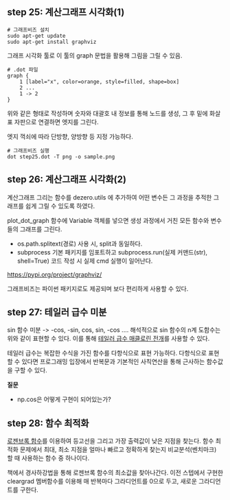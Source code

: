 ## step 25: 계산그래프 시각화(1)
```
# 그래프비즈 설치
sudo apt-get update
sudo apt-get install graphviz
```
그래프 시각화 툴로 이 툴의 graph 문법을 활용해 그림을 그릴 수 있음.

```
# .dot 파일
graph {
    1 [label="x", color=orange, style=filled, shape=box]
    2 ...
    1 -> 2
}
```
위와 같은 형태로 작성하며 숫자와 대괄호 내 정보를 통해 노드를 생성, 그 후 밑에 화살표 자판으로 연결하면 엣지를 그린다.

엣지 꺽쇠에 따라 단방향, 양방향 등 지정 가능하다.

```
# 그래프비즈 실행
dot step25.dot -T png -o sample.png 
```

## step 26: 계산그래프 시각화(2)

계산그래프 그리는 함수를 dezero.utils 에 추가하여 어떤 변수든 그 과정을 추적한 그래프를 쉽게 그릴 수 있도록 하였다.

plot_dot_graph 함수에 Variable 객체를 넣으면 생성 과정에서 거친 모든 함수와 변수들의 그래프를 그린다.

- os.path.splitext(경로) 사용 시, split과 동일하다.
- subprocess 기본 패키지를 임포트하고 subprocess.run(실제 커맨드(str), shell=True) 코드 작성 시 실제 cmd 실행이 일어난다.

https://pypi.org/project/graphviz/

그래프비즈는 파이썬 패키지로도 제공되며 보다 편리하게 사용할 수 있다.

## step 27: 테일러 급수 미분
sin 함수 미분 -> -cos, -sin, cos, sin, -cos ....
해석적으로 sin 함수의 n계 도함수는 위와 같이 표현할 수 있다. 이를 통해 [테일러 급수 매클로린 전개](https://ko.wikipedia.org/wiki/%ED%85%8C%EC%9D%BC%EB%9F%AC_%EA%B8%89%EC%88%98)를 사용할 수 있다. 

테일러 급수는 복잡한 수식을 가진 함수를 다항식으로 표현 가능하다. 다항식으로 표현할 수 있다면 프로그래밍 입장에서 반복문과 기본적인 사칙연산을 통해 근사하는 함수값을 구할 수 있다.

**질문**
- np.cos은 어떻게 구현이 되어있는가?

## step 28: 함수 최적화
[로젠브록 함수](https://ko.wikipedia.org/wiki/%EB%A1%9C%EC%A0%A0%EB%B8%8C%EB%A1%9D_%ED%95%A8%EC%88%98)를 이용하여 등고선을 그리고 가장 출력값이 낮은 지점을 찾는다. 
함수 최적화 문제에서 최대, 최소 지점을 얼마나 빠르고 정확하게 찾는지 비교분석(벤치마크) 할 때 사용하는 함수 중 하나이다.

책에서 경사하강법을 통해 로젠브록 함수의 최소값을 찾아나간다. 이전 스텝에서 구현한 cleargrad 멤버함수를 이용해 매 반복마다 그라디언트를 0으로 두고, 새로운 그라디언트를 구한다.
